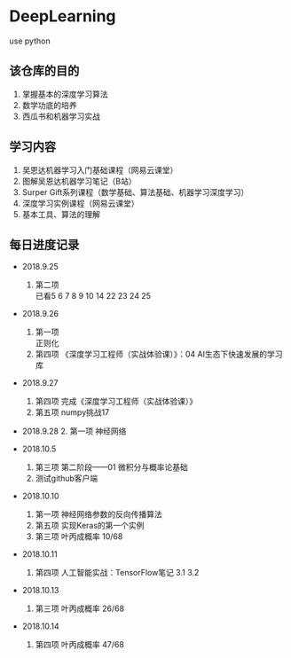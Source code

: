 # DeepLearning
use python

## 该仓库的目的

1. 掌握基本的深度学习算法
2. 数学功底的培养
3. 西瓜书和机器学习实战

## 学习内容

1. 吴恩达机器学习入门基础课程（网易云课堂）
2. 图解吴恩达机器学习笔记（B站）
3. Surper Gift系列课程（数学基础、算法基础、机器学习深度学习）
4. 深度学习实例课程（网易云课堂）
5. 基本工具、算法的理解


## 每日进度记录
* 2018.9.25
    1. 第二项  
    已看5 6 7 8 9 10 14 22 23 24 25

* 2018.9.26
    1.  第一项  
    正则化
    2. 第四项
    《深度学习工程师（实战体验课）》：04 AI生态下快速发展的学习库

* 2018.9.27
    1. 第四项
    完成《深度学习工程师（实战体验课）》
    2. 第五项
    numpy挑战17

* 2018.9.28
    2. 第一项
    神经网络

* 2018.10.5
    1. 第三项
      第二阶段——01 微积分与概率论基础
    2. 测试github客户端

* 2018.10.10
    1. 第一项 神经网络参数的反向传播算法
    2. 第五项 实现Keras的第一个实例
    3. 第三项 叶丙成概率 10/68
    
* 2018.10.11
    1. 第四项 人工智能实战：TensorFlow笔记 3.1 3.2
    
* 2018.10.13
    1. 第三项 叶丙成概率 26/68
    
* 2018.10.14
    1. 第四项 叶丙成概率 47/68
    